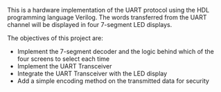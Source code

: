 This is a hardware implementation of the UART protocol using the HDL programming language Verilog. The words transferred from the UART channel will be displayed in four 7-segment LED displays.

The objectives of this project are:
- Implement the 7-segment decoder and the logic behind which of the four screens to select each time
- Implement the UART Transceiver 
- Integrate the UART Transceiver with the LED display
- Add a simple encoding method on the transmitted data for security
